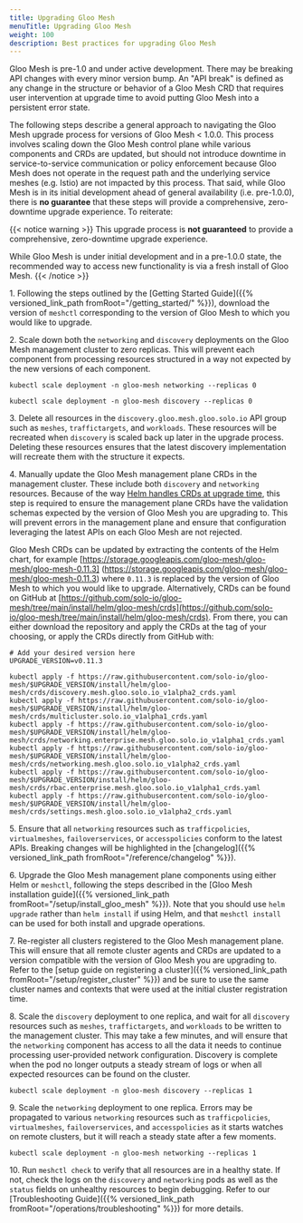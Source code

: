 ```yaml
---
title: Upgrading Gloo Mesh
menuTitle: Upgrading Gloo Mesh
weight: 100
description: Best practices for upgrading Gloo Mesh
---
```


Gloo Mesh is pre-1.0 and under active development. There may be breaking API changes with every minor version bump.
An "API break" is defined as any change in the structure or behavior of a Gloo Mesh CRD that requires user intervention
at upgrade time to avoid putting Gloo Mesh into a persistent error state.

The following steps describe a general approach to navigating the Gloo Mesh upgrade process for versions of Gloo Mesh
< 1.0.0. This process involves scaling down the Gloo Mesh control plane while various components and CRDs are updated,
but should not introduce downtime in service-to-service communication or policy enforcement because Gloo Mesh does not
operate in the request path and the underlying service meshes (e.g. Istio) are not impacted by this process. That said,
while Gloo Mesh is in its initial development ahead of general availability (i.e. pre-1.0.0), there is **no guarantee**
that these steps will provide a comprehensive, zero-downtime upgrade experience. To reiterate:

{{< notice warning >}}
This upgrade process is **not guaranteed** to provide a comprehensive, zero-downtime upgrade experience.

While Gloo Mesh is under initial development and in a pre-1.0.0 state, the recommended way to access new functionality
is via a fresh install of Gloo Mesh.
{{< /notice >}}

1\. Following the steps outlined by the [Getting Started Guide]({{% versioned_link_path fromRoot="/getting_started/" %}}),
download the version of `meshctl` corresponding to the version of Gloo Mesh to which you would like to upgrade.

2\. Scale down both the `networking` and `discovery` deployments on the Gloo Mesh management cluster to zero replicas.
This will prevent each component from processing resources structured in a way not expected by the new versions of each
component.

```shell
kubectl scale deployment -n gloo-mesh networking --replicas 0
```

```shell
kubectl scale deployment -n gloo-mesh discovery --replicas 0
```

3\. Delete all resources in the `discovery.gloo.mesh.gloo.solo.io` API group such as `meshes`, `traffictargets`, and `workloads`.
These resources will be recreated when `discovery` is scaled back up later in the upgrade process. Deleting these
resources ensures that the latest discovery implementation will recreate them with the structure it expects. 

4\. Manually update the Gloo Mesh management plane CRDs in the management cluster. These include both `discovery` and
`networking` resources. Because of the way [Helm handles CRDs at upgrade time](https://helm.sh/docs/chart_best_practices/custom_resource_definitions/#some-caveats-and-explanations),
this step is required to ensure the management plane CRDs have the validation schemas expected by the version of Gloo
Mesh you are upgrading to. This will prevent errors in the management plane and ensure that configuration leveraging
the latest APIs on each Gloo Mesh are not rejected.

Gloo Mesh CRDs can be updated by extracting the contents of the Helm chart, for example [https://storage.googleapis.com/gloo-mesh/gloo-mesh/gloo-mesh-0.11.3] (https://storage.googleapis.com/gloo-mesh/gloo-mesh/gloo-mesh-0.11.3)
where `0.11.3` is replaced by the version of Gloo Mesh to which you would like to upgrade. Alternatively, CRDs can be found
on GitHub at [https://github.com/solo-io/gloo-mesh/tree/main/install/helm/gloo-mesh/crds](https://github.com/solo-io/gloo-mesh/tree/main/install/helm/gloo-mesh/crds).
From there, you can either download the repository and apply the CRDs at the tag of your choosing, or apply the CRDs
directly from GitHub with:

```shell
# Add your desired version here
UPGRADE_VERSION=v0.11.3

kubectl apply -f https://raw.githubusercontent.com/solo-io/gloo-mesh/$UPGRADE_VERSION/install/helm/gloo-mesh/crds/discovery.mesh.gloo.solo.io_v1alpha2_crds.yaml
kubectl apply -f https://raw.githubusercontent.com/solo-io/gloo-mesh/$UPGRADE_VERSION/install/helm/gloo-mesh/crds/multicluster.solo.io_v1alpha1_crds.yaml
kubectl apply -f https://raw.githubusercontent.com/solo-io/gloo-mesh/$UPGRADE_VERSION/install/helm/gloo-mesh/crds/networking.enterprise.mesh.gloo.solo.io_v1alpha1_crds.yaml
kubectl apply -f https://raw.githubusercontent.com/solo-io/gloo-mesh/$UPGRADE_VERSION/install/helm/gloo-mesh/crds/networking.mesh.gloo.solo.io_v1alpha2_crds.yaml
kubectl apply -f https://raw.githubusercontent.com/solo-io/gloo-mesh/$UPGRADE_VERSION/install/helm/gloo-mesh/crds/rbac.enterprise.mesh.gloo.solo.io_v1alpha1_crds.yaml
kubectl apply -f https://raw.githubusercontent.com/solo-io/gloo-mesh/$UPGRADE_VERSION/install/helm/gloo-mesh/crds/settings.mesh.gloo.solo.io_v1alpha2_crds.yaml
```

5\. Ensure that all `networking` resources such as `trafficpolicies`, `virtualmeshes`, `failoverservices`, or `accesspolicies`
conform to the latest APIs. Breaking changes will be highlighted in the [changelog]({{% versioned_link_path fromRoot="/reference/changelog" %}}).

6\. Upgrade the Gloo Mesh management plane components using either Helm or `meshctl`, following the steps described in
the [Gloo Mesh installation guide]({{% versioned_link_path fromRoot="/setup/install_gloo_mesh" %}}). Note that you
should use `helm upgrade` rather than `helm install` if using Helm, and that `meshctl install` can be used for both
install and upgrade operations.

7\. Re-register all clusters registered to the Gloo Mesh management plane. This will ensure that all remote cluster agents
and CRDs are updated to a version compatible with the version of Gloo Mesh you are upgrading to. Refer to the 
[setup guide on registering a cluster]({{% versioned_link_path fromRoot="/setup/register_cluster" %}})
and be sure to use the same cluster names and contexts that were used at the initial cluster registration time.

8\. Scale the `discovery` deployment to one replica, and wait for all `discovery` resources such as `meshes`, `traffictargets`,
and `workloads` to be written to the management cluster. This may take a few minutes, and will ensure that the `networking`
component has access to all the data it needs to continue processing user-provided network configuration. Discovery is
complete when the pod no longer outputs a steady stream of logs or when all expected resources can be found on the cluster.

```shell
kubectl scale deployment -n gloo-mesh discovery --replicas 1
```

9\. Scale the `networking` deployment to one replica. Errors may be propagated to various `networking` resources such as
`trafficpolicies`, `virtualmeshes`, `failoverservices`, and `accesspolicies` as it starts watches on remote clusters,
but it will reach a steady state after a few moments.

```shell
kubectl scale deployment -n gloo-mesh networking --replicas 1
```

10\. Run `meshctl check` to verify that all resources are in a healthy state. If not, check the logs on the `discovery`
and `networking` pods as well as the `status` fields on unhealthy resources to begin debugging. Refer to our 
[Troubleshooting Guide]({{% versioned_link_path fromRoot="/operations/troubleshooting" %}}) for more details.
